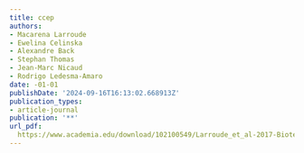 ```yaml
---
title: ccep
authors:
- Macarena Larroude
- Ewelina Celinska
- Alexandre Back
- Stephan Thomas
- Jean-Marc Nicaud
- Rodrigo Ledesma-Amaro
date: -01-01
publishDate: '2024-09-16T16:13:02.668913Z'
publication_types:
- article-journal
publication: '**'
url_pdf: 
  https://www.academia.edu/download/102100549/Larroude_et_al-2017-Biotechnology_and_Bioengineering.pdf
---
```

